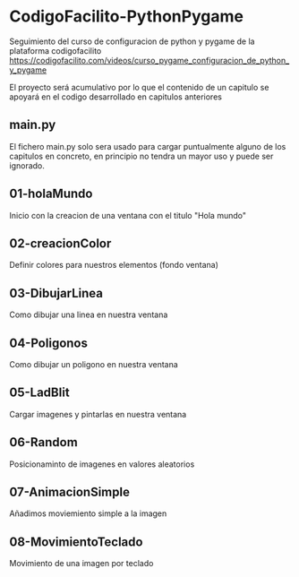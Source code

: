 # CodigoFacilito-PythonPygame
Seguimiento del curso de configuracion de python y pygame de la plataforma codigofacilito
https://codigofacilito.com/videos/curso_pygame_configuracion_de_python_y_pygame

El proyecto será acumulativo por lo que el contenido de un capitulo se apoyará en el codigo desarrollado en capitulos anteriores

## main.py
El fichero main.py solo sera usado para cargar puntualmente alguno de los capitulos en concreto, en principio no tendra un mayor uso y puede ser ignorado.

## 01-holaMundo
Inicio con la creacion de una ventana con el titulo "Hola mundo"

## 02-creacionColor
Definir colores para nuestros elementos (fondo ventana)

## 03-DibujarLinea
Como dibujar una linea en nuestra ventana

## 04-Poligonos
Como dibujar un poligono en nuestra ventana

## 05-LadBlit
Cargar imagenes y pintarlas en nuestra ventana

## 06-Random
Posicionaminto de imagenes en valores aleatorios

## 07-AnimacionSimple
Añadimos moviemiento simple a la imagen

## 08-MovimientoTeclado
Movimiento de una imagen por teclado
